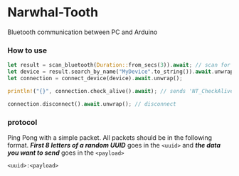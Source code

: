 # Narwhal-Tooth
Bluetooth communication between PC and Arduino

### How to use
```rust
let result = scan_bluetooth(Duration::from_secs(3)).await; // scan for bluetooth devices for 3 seconds
let device = result.search_by_name("MyDevice".to_string()).await.unwrap(); // scan for a device with a matching name
let connection = connect_device(device).await.unwrap();

println!("{}", connection.check_alive().await); // sends 'NT_CheckAlive' to Arduino. returns true if response is 'Ok'

connection.disconnect().await.unwrap(); // disconnect
```

### protocol
Ping Pong with a simple packet. All packets should be in the following format. ***First 8 letters of a random UUID*** goes in the `<uuid>` and ***the data you want to send*** goes in the `<payload>`
```
<uuid>:<payload>
```